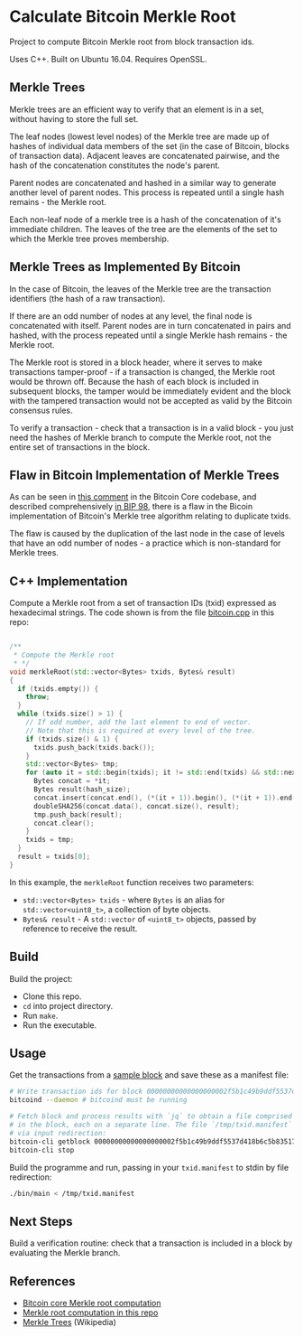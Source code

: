 Calculate Bitcoin Merkle Root
=============================
Project to compute Bitcoin Merkle root from block transaction ids.

Uses C++. Built on Ubuntu 16.04. Requires OpenSSL.

Merkle Trees
------------
Merkle trees are an efficient way to verify that an element is in a set, without having to store the full set.

The leaf nodes (lowest level nodes) of the Merkle tree are made up of hashes of individual data members of the set (in the case of Bitcoin, blocks of transaction data). Adjacent leaves are concatenated pairwise, and the hash of the concatenation constitutes the node's parent.

Parent nodes are concatenated and hashed in a similar way to generate another level of parent nodes. This process is repeated until a single hash remains - the Merkle root.

Each non-leaf node of a merkle tree is a hash of the concatenation of it's immediate children. The leaves of the tree are the elements of the set to which the Merkle tree proves membership.

Merkle Trees as Implemented By Bitcoin
--------------------------------------
In the case of Bitcoin, the leaves of the Merkle tree are the transaction identifiers (the hash of a raw transaction).

If there are an odd number of nodes at any level, the final node is concatenated with itself.  Parent nodes are in turn concatenated in pairs and hashed, with the process repeated until a single Merkle hash remains - the Merkle root.

The Merkle root is stored in a block header, where it serves to make transactions tamper-proof - if a transaction is changed, the Merkle root would be thrown off. Because the hash of each block is included in subsequent blocks, the tamper would be immediately evident and the block with the tampered transaction would not be accepted as valid by the Bitcoin consensus rules.

To verify a transaction - check that a transaction is in a valid block - you just need the hashes of Merkle branch to compute the Merkle root, not the entire set of transactions in the block. 

Flaw in Bitcoin Implementation of Merkle Trees
----------------------------------------------
As can be seen in [this comment][4] in the Bitcoin Core codebase, and described comprehensively [in BIP 98][5], there is a flaw in the Bicoin implementation of Bitcoin's Merkle tree algorithm relating to duplicate txids.

The flaw is caused by the duplication of the last node in the case of levels that have an odd number of nodes - a practice which is non-standard for Merkle trees.

C++ Implementation
------------------

Compute a Merkle root from a set of transaction IDs (txid) expressed as hexadecimal strings. The code shown is from the file [bitcoin.cpp][3] in this repo:
```c++

/**
 * Compute the Merkle root 
 * */
void merkleRoot(std::vector<Bytes> txids, Bytes& result)
{
  if (txids.empty()) {
    throw;
  }
  while (txids.size() > 1) {
    // If odd number, add the last element to end of vector.
    // Note that this is required at every level of the tree.
    if (txids.size() & 1) {
      txids.push_back(txids.back());
    }
    std::vector<Bytes> tmp;
    for (auto it = std::begin(txids); it != std::end(txids) && std::next(it) != txids.end(); it += 2) {
      Bytes concat = *it;
      Bytes result(hash_size);
      concat.insert(concat.end(), (*(it + 1)).begin(), (*(it + 1)).end());
      doubleSHA256(concat.data(), concat.size(), result);
      tmp.push_back(result);
      concat.clear();
    }
    txids = tmp;
  }
  result = txids[0];
}

```
In this example, the `merkleRoot` function receives two parameters:

* `std::vector<Bytes> txids` - where `Bytes` is an alias for `std::vector<uint8_t>`, a collection of byte objects.
* `Bytes& result` - A `std::vector` of `<uint8_t>` objects, passed by reference to receive the result.

Build
-----
Build the project:

- Clone this repo.
- `cd` into project directory.
- Run `make`.
- Run the executable. 

Usage
-----
Get the transactions from a [sample block][1] and save these as a manifest file:

```bash
# Write transaction ids for block 00000000000000000002f5b1c49b9ddf5537d418b6c5b835172b3987a09a4b13 to /tmp/manifest
bitcoind --daemon # bitcoind must be running

# Fetch block and process results with `jq` to obtain a file comprised of `txid` hashes for all transactions
# in the block, each on a separate line. The file `/tmp/txid.manifest` can then be used as input to the programme
# via input redirection:
bitcoin-cli getblock 00000000000000000002f5b1c49b9ddf5537d418b6c5b835172b3987a09a4b13 | jq -r '.tx[]' > /tmp/txid.manifest
bitcoin-cli stop
```

Build the programme and run, passing in your `txid.manifest` to stdin by file redirection:

```bash
./bin/main < /tmp/txid.manifest
```

Next Steps
----------
Build a verification routine: check that a transaction is included in a block by evaluating the Merkle branch.

References
----------
* [Bitcoin core Merkle root computation][2]
* [Merkle root computation in this repo][3]
* [Merkle Trees][6] (Wikipedia)

[1]: https://www.blockchain.com/btc/block/00000000000000000002f5b1c49b9ddf5537d418b6c5b835172b3987a09a4b13
[2]: https://github.com/bitcoin/bitcoin/blob/master/src/consensus/merkle.cpp
[3]: bitcoin.cpp
[4]: https://github.com/bitcoin/bitcoin/blob/master/src/consensus/merkle.cpp#L8
[5]: https://github.com/bitcoin/bips/blob/master/bip-0098.mediawiki
[6]: https://en.wikipedia.org/wiki/Merkle_tree
